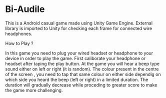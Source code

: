 # Bi-Audile
This is a Android casual game made using Unity Game Engine. External library is imported to Unity for checking each frame for connected wire headphones.

How to Play ?

In this game you need to plug your wired headset or headphone to your device in order to play the game. First caliborate your headphone or headset after taping the play button.
At the game you will hear a beep type sound either on left or right (it is random). The colour present in the centre of the screen , you need to tap that same colour on either side dependig on which side you heard the beep (left or right) in a limited duration.
The duration will gradually decrease while proceding to greater score to make the game more challenging.

